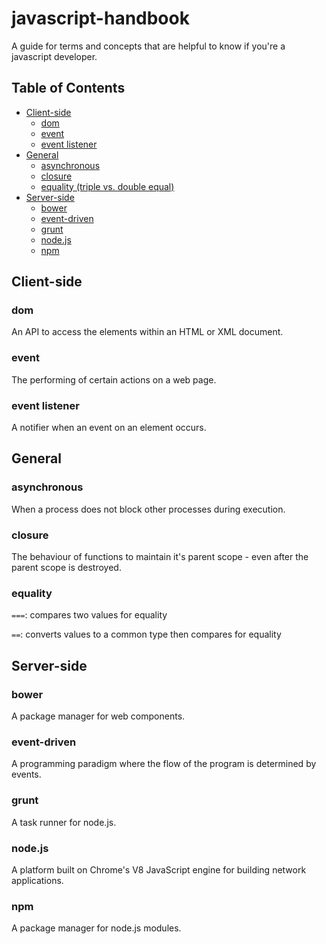 # javascript-handbook

A guide for terms and concepts that are helpful to know if you're a javascript developer.

## Table of Contents
- [Client-side](#client-side)
  - [dom](#dom)
  - [event](#event)
  - [event listener](#event-listener)
- [General](#general)
  - [asynchronous](#asynchronous)
  - [closure](#closure)
  - [equality (triple vs. double equal)](#equality)
- [Server-side](#server-side)
  - [bower](#bower)
  - [event-driven](#event-driven)
  - [grunt](#grunt)
  - [node.js](#nodejs)
  - [npm](#npm)

## Client-side

### dom
An API to access the elements within an HTML or XML document.

### event
The performing of certain actions on a web page.

### event listener
A notifier when an event on an element occurs.

## General

### asynchronous
When a process does not block other processes during execution.

### closure
The behaviour of functions to maintain it's parent scope - even after the parent scope is destroyed.

### equality
`===`: compares two values for equality

`==`: converts values to a common type then compares for equality

## Server-side

### bower
A package manager for web components.

### event-driven
A programming paradigm where the flow of the program is determined by events.

### grunt
A task runner for node.js.

### node.js
A platform built on Chrome's V8 JavaScript engine for building network applications.

### npm
A package manager for node.js modules.
